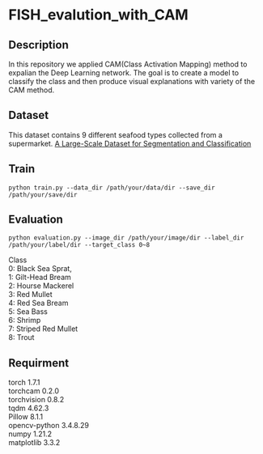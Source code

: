# FISH_evalution_with_CAM

## Description

In this repository we applied CAM(Class Activation Mapping) method to expalian the Deep Learning network. The goal is to create a model to classify the class and then produce visual explanations with variety of the CAM method.  

## Dataset
This dataset contains 9 different seafood types collected from a supermarket.
[A Large-Scale Dataset for Segmentation and Classification](https://www.kaggle.com/crowww/a-large-scale-fish-dataset)

## Train
```
python train.py --data_dir /path/your/data/dir --save_dir /path/your/save/dir
```
## Evaluation
```
python evaluation.py --image_dir /path/your/image/dir --label_dir /path/your/label/dir --target_class 0~8
```
Class\
0: Black Sea Sprat,\
1: Gilt-Head Bream\
2: Hourse Mackerel\
3: Red Mullet\
4: Red Sea Bream\
5: Sea Bass\
6: Shrimp\
7: Striped Red Mullet\
8: Trout

## Requirment
torch                  1.7.1\
torchcam               0.2.0\
torchvision            0.8.2\
tqdm                   4.62.3\
Pillow                 8.1.1\
opencv-python          3.4.8.29\
numpy                  1.21.2\
matplotlib             3.3.2
